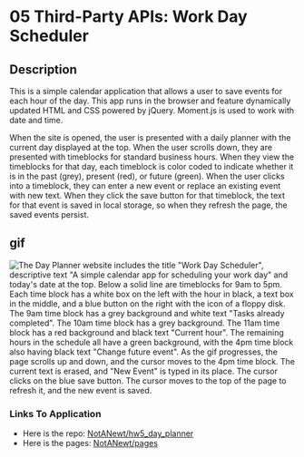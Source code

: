 # 05 Third-Party APIs: Work Day Scheduler

## Description

This is a simple calendar application that allows a user to save events for each hour of the day. This app runs in the browser and feature dynamically updated HTML and CSS powered by jQuery. Moment.js is used to work with date and time.

When the site is opened, the user is presented with a daily planner with the current day displayed at the top. When the user scrolls down, they are presented with timeblocks for standard business hours. When they view the timeblocks for that day, each timeblock is color coded to indicate whether it is in the past (grey), present (red), or future (green). When the user clicks into a timeblock, they can enter a new event or replace an existing event with new text. When they click the save button for that timeblock, the text for that event is saved in local storage, so when they refresh the page, the saved events persist.

## gif

![The Day Planner website includes the title "Work Day Scheduler", descriptive text "A simple calendar app for scheduling your work day" and today's date at the top.  Below a solid line are timeblocks for 9am to 5pm.  Each time block has a white box on the left with the hour in black, a text box in the middle, and a blue button on the right with the icon of a floppy disk.  The 9am time block has a grey background and white text "Tasks already completed".  The 10am time block has a grey background.  The 11am time block has a red background and black text "Current hour".  The remaining hours in the schedule all have a green background, with the 4pm time block also having black text "Change future event".  As the gif progresses, the page scrolls up and down, and the cursor moves to the 4pm time block.  The current text is erased, and "New Event" is typed in its place.  The cursor clicks on the blue save button.  The cursor moves to the top of the page to refresh it, and the new event is saved.](./assets/img/hw5.gif)

### Links To Application

- Here is the repo: [NotANewt/hw5_day_planner](https://github.com/NotANewt/hw5_day_planner)
- Here is the pages: [NotANewt/pages](https://notanewt.github.io/hw5_day_planner/)
